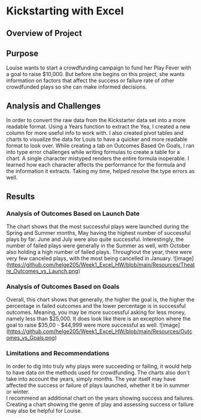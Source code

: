 # Kickstarting with Excel

## Overview of Project

## Purpose
Louise wants to start a crowdfunding campaign to fund her Play Fever with a goal to raise $10,000.  But before she begins on this project, she wants information on factors that affect the success or failure rate of other crowdfunded plays so she can make informed decisions.


## Analysis and Challenges
In order to convert the raw data from the Kickstarter data set into a more readable format.  Using a Years function to extract the Yea, I created a new column for more useful info to work with.  I also created pivot tables and charts to visualize the data for Louis to have a quicker and more readable format to look over.  While creating a tab on Outcomes Based On Goals, I ran into type error challenges while writing formulas to create a table for a chart.  A single character mistyped renders the entire formula inoperable.  I learned how each character affects the performance for the formula and the information it extracts.  Taking my time, helped resolve the type errors as well.

## Results

### Analysis of Outcomes Based on Launch Date
The chart shows that the most successful plays were launched during the Spring and Summer months, May having the highest number of successful plays by far.  June and July were also quite successful.  Interestingly, the number of failed plays were generally in the Summer as well, with October also holding a high number of failed plays.  Throughout the year, there were very few canceled plays, with the most being cancelled in January.
![image] (https://github.com/helge205/Week1_Excel_HW/blob/main/Resources/Theatre_Outcomes_vs_Launch.png)

### Analysis of Outcomes Based on Goals
Overall, this chart shows that generally, the higher the goal is, the higher the percentage in failed outcomes and the lower percentage is in successful outcomes.  Meaning, you may be more successful asking for less money, namely less than $25,000.  It does look like there is an exception where the goal to raise $35,00 - $44,999 were more successful as well.
![image] (https://github.com/helge205/Week1_Excel_HW/blob/main/Resources/Outcomes_vs_Goals.png)


### Limitations and Recommendations

In order to dig into truly why plays were succeeding or failing, it would help to have data on the methods used for crowdfunding.  The charts also don't take into account the years, simply months.  The year itself may have affected the success or failure of plays launched, whether it be in summer or winter.  
I recommend an additional chart on the years showing success and failures.  Creating a chart showing the genre of play and assessing success or failure may also be helpful for Louise.  


